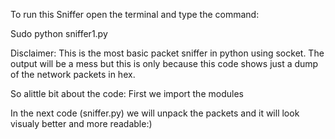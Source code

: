 To run this Sniffer open the terminal and type the command:

Sudo python sniffer1.py

Disclaimer:
This is the most basic packet sniffer in python using socket.
The output will be a mess but this is only because this code shows just a dump of the network packets in hex.

So alittle bit about the code:
First we import the modules 


















In the next code (sniffer.py) we will unpack the packets and it will look visualy better and more readable:)
